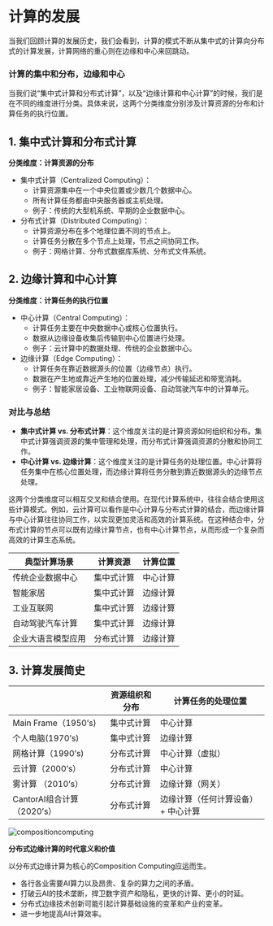 # 计算的发展

当我们回顾计算的发展历史，我们会看到，计算的模式不断从集中式的计算向分布式的计算发展，计算网络的重心则在边缘和中心来回跳动。

### 计算的集中和分布，边缘和中心

当我们说“集中式计算和分布式计算”，以及“边缘计算和中心计算”的时候，我们是在不同的维度进行分类。具体来说，这两个分类维度分别涉及计算资源的分布和计算任务的执行位置。

## 1. **集中式计算和分布式计算**

**分类维度：计算资源的分布**

- 集中式计算（Centralized Computing）：
  - 计算资源集中在一个中央位置或少数几个数据中心。
  - 所有计算任务都由中央服务器或主机处理。
  - 例子：传统的大型机系统、早期的企业数据中心。
- 分布式计算（Distributed Computing）：
  - 计算资源分布在多个地理位置不同的节点上。
  - 计算任务分散在多个节点上处理，节点之间协同工作。
  - 例子：网格计算、分布式数据库系统、分布式文件系统。

## 2. **边缘计算和中心计算**

**分类维度：计算任务的执行位置**

- 中心计算（Central Computing）：
  - 计算任务主要在中央数据中心或核心位置执行。
  - 数据从边缘设备收集后传输到中心位置进行处理。
  - 例子：云计算中的数据处理、传统的企业数据中心。
- 边缘计算（Edge Computing）：
  - 计算任务在靠近数据源头的位置（边缘节点）执行。
  - 数据在产生地或靠近产生地的位置处理，减少传输延迟和带宽消耗。
  - 例子：智能家居设备、工业物联网设备、自动驾驶汽车中的计算单元。

### 对比与总结

- **集中式计算 vs. 分布式计算**：这个维度关注的是计算资源如何组织和分布。集中式计算强调资源的集中管理和处理，而分布式计算强调资源的分散和协同工作。
- **中心计算 vs. 边缘计算**：这个维度关注的是计算任务的处理位置。中心计算将任务集中在核心位置处理，而边缘计算将任务分散到靠近数据源头的边缘节点处理。

这两个分类维度可以相互交叉和结合使用。在现代计算系统中，往往会结合使用这些计算模式。例如，云计算可以看作是中心计算与分布式计算的结合，而边缘计算与中心计算往往协同工作，以实现更加灵活和高效的计算系统。在这种结合中，分布式计算的节点可以既有边缘计算节点，也有中心计算节点，从而形成一个复杂而高效的计算生态系统。

| 典型计算场景       | 计算资源   | 计算位置 |
| ------------------ | ---------- | -------- |
| 传统企业数据中心   | 集中式计算 | 中心计算 |
| 智能家居           | 集中式计算 | 边缘计算 |
| 工业互联网         | 集中式计算 | 边缘计算 |
| 自动驾驶汽车计算   | 集中式计算 | 边缘计算 |
| 企业大语言模型应用 | 分布式计算 | 边缘计算 |

## 3. 计算发展简史

|                            | 资源组织和分布 | 计算任务的处理位置                 |
| -------------------------- | -------------- | ---------------------------------- |
| Main Frame（1950’s)        | 集中式计算     | 中心计算                           |
| 个人电脑(1970’s)           | 集中式计算     | 边缘计算                           |
| 网格计算（1990’s)          | 分布式计算     | 中心计算（虚拟）                   |
| 云计算（2000’s）           | 分布式计算     | 中心计算                           |
| 雾计算 （2010’s）          | 分布式计算     | 边缘计算（网关）                   |
| CantorAI组合计算（2020’s） | 分布式计算     | 边缘计算（任何计算设备）+ 中心计算 |

![compositioncomputing](/Users/zonghuanwu/Downloads/compositioncomputing.png)

**分布式边缘计算的时代意义和价值**

以分布式边缘计算为核心的Composition Computing应运而生。

- 各行各业需要AI算力以及昂贵、复杂的算力之间的矛盾。
- 打破云AI的技术垄断，捍卫数字资产和隐私，更快的计算、更小的时延。
- 分布式边缘技术创新可能引起计算基础设施的变革和产业的变革。
- 进一步地提高AI计算效率。
